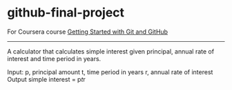 # github-final-project
For Coursera course [Getting Started with Git and GitHub](https://www.coursera.org/learn/getting-started-with-git-and-github/)

---

A calculator that calculates simple interest given principal, annual rate of interest and time period in years.

Input:
   p, principal amount
   t, time period in years
   r, annual rate of interest
Output
   simple interest = p*t*r

